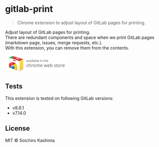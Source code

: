 # gitlab-print

> Chrome extension to adjust layout of GitLab pages for printing.

Adjust layout of GitLab pages for printing.  
There are redundant components and space
when we print GitLab pages (markdown page, issues, merge requests, etc.).  
With this extension, you can remove them from the contents.

[![](ChromeWebStore_Badge_v2_206x58.png)](https://chrome.google.com/webstore/detail/gitlab-print/ooopojgjhkkklgmdahnahcneikejmllm)

## Tests

This extension is tested on following GitLab versions:

* v8.6.1
* v7.14.0

## License

MIT &copy; Soichiro Kashima
